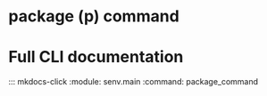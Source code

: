 # package (p) command


# Full CLI documentation
::: mkdocs-click
    :module: senv.main
    :command: package_command
